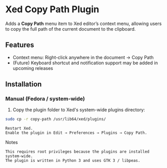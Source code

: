 # Xed Copy Path Plugin

Adds a **Copy Path** menu item to Xed editor’s context menu, allowing users to copy the full path of the current document to the clipboard.

## Features

- Context menu: Right-click anywhere in the document → Copy Path
- (Future) Keyboard shortcut and notification support may be added in upcoming releases

## Installation

### Manual (Fedora / system-wide)

1. Copy the plugin folder to Xed's system-wide plugins directory:

```bash
sudo cp -r copy-path /usr/lib64/xed/plugins/
```
    Restart Xed.
    Enable the plugin in Edit → Preferences → Plugins → Copy Path.

Notes

    This requires root privileges because the plugins are installed system-wide.
    The plugin is written in Python 3 and uses GTK 3 / libpeas.
